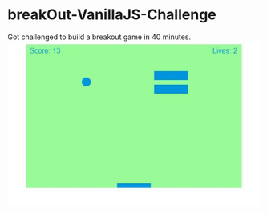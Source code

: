 # breakOut-VanillaJS-Challenge


Got challenged to build a breakout game in 40 minutes.
![ScreenShot](breakout.JPG)
